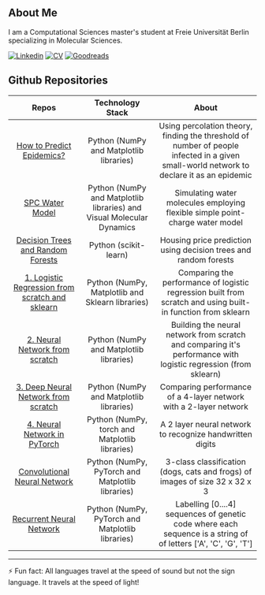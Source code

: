 ## About Me  

I am a Computational Sciences master's student at Freie Universität Berlin specializing in Molecular Sciences.

[![Linkedin](https://img.shields.io/badge/-LinkedIn-222222?style=flat-square&logo=Linkedin&logoColor=white&link=https://www.linkedin.com/in/sudiptoghosh99/)](https://www.linkedin.com/in/puneethkouloorkar/)
[![CV](https://img.shields.io/badge/-CV-blue)](https://drive.google.com/file/d/15DE58LcdAjhhM4qXM2PqMM1g1EPDs00R/view?usp=sharing)
[![Goodreads](https://img.shields.io/badge/-Goodreads-red)](https://www.goodreads.com/puneethkouloorkar)

## Github Repositories

| Repos         | Technology Stack  | About  |
| :-------------: |:-------------:| :-----:|
| [How to Predict Epidemics?](https://github.com/PuneethKouloorkar/How-to-predict-Epidemics)      | Python (NumPy and Matplotlib libraries)     |  Using percolation theory, finding the threshold of number of people infected in a given small-world network to declare it as an epidemic |
| [SPC Water Model](https://github.com/PuneethKouloorkar/SPC-Water-Model) | Python (NumPy and Matplotlib libraries) and Visual Molecular Dynamics      | Simulating water molecules employing flexible simple point-charge water model  |
| [Decision Trees and Random Forests](https://github.com/PuneethKouloorkar/Decision-Tree-and-Random-Forest) | Python (scikit-learn)   | Housing price prediction using decision trees and random forests  |
| [1. Logistic Regression from scratch and sklearn](https://github.com/PuneethKouloorkar/1.-Logistic-Regression-from-scratch-and-sklearn-)| Python (NumPy, Matplotlib and Sklearn libraries)  | Comparing the performance of logistic regression built from scratch and using built-in function from sklearn |
| [2. Neural Network from scratch](https://github.com/PuneethKouloorkar/2.-Neural-Network-from-scratch)| Python (NumPy and Matplotlib libraries) | Building the neural network from scratch and comparing it's performance with logistic regression (from sklearn)|
| [3. Deep Neural Network from scratch](https://github.com/PuneethKouloorkar/3.-Deep-Neural-Network-from-scratch) | Python (NumPy and Matplotlib libraries) | Comparing performance of a 4-layer network with a 2-layer network|
| [4. Neural Network in PyTorch](https://github.com/PuneethKouloorkar/4.-Neural-Network-in-PyTorch) | Python (NumPy, torch and Matplotlib libraries) | A 2 layer neural network to recognize handwritten digits |
| [Convolutional Neural Network](https://github.com/PuneethKouloorkar/Convolutional-NN)| Python (NumPy, PyTorch and Matplotlib libraries)      | 3-class classification (dogs, cats and frogs) of images of size 32 x 32 x 3  |
| [Recurrent Neural Network](https://github.com/PuneethKouloorkar/Recurrent-NN) | Python (NumPy, PyTorch and Matplotlib libraries)     |  Labelling [0....4] sequences of genetic code where each sequence is a string of of letters ['A', 'C', 'G', 'T'] |
______________________________

⚡ Fun fact: All languages travel at the speed of sound but not the sign language. It travels at the speed of light!  
